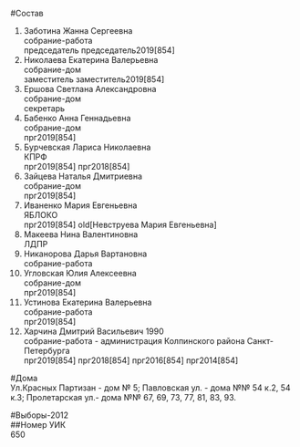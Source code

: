 #Состав  
1. Заботина Жанна Сергеевна  
    собрание-работа  
    председатель председатель2019[854]  
2. Николаева Екатерина Валерьевна  
    собрание-дом  
    заместитель заместитель2019[854]  
3. Ершова Светлана Александровна  
    собрание-дом  
    секретарь  
4. Бабенко Анна Геннадьевна  
    собрание-дом  
    прг2019[854]  
5. Бурчевская Лариса Николаевна  
    КПРФ  
    прг2019[854] прг2018[854]  
6. Зайцева Наталья Дмитриевна  
    собрание-дом  
    прг2019[854]  
7. Иваненко Мария Евгеньевна  
    ЯБЛОКО  
    прг2019[854] old[Невструева Мария Евгеньевна]  
8. Макеева Нина Валентиновна  
    ЛДПР  
9. Никанорова Дарья Вартановна  
    собрание-работа  
10. Угловская Юлия Алексеевна  
    собрание-дом  
    прг2019[854]  
11. Устинова Екатерина Валерьевна  
    собрание-работа  
    прг2019[854]  
12. Харчина Дмитрий Васильевич 1990  
    собрание-работа - администрация Колпинского района Санкт-Петербурга  
    прг2019[854] прг2018[854] прг2016[854] прг2014[854]  
  
#Дома  
Ул.Красных Партизан - дом № 5; Павловская ул. - дома №№ 54 к.2, 54 к.З; Пролетарская ул.- дома №№ 67, 69, 73, 77, 81, 83, 93.  
  
#Выборы-2012  
##Номер УИК  
650  
